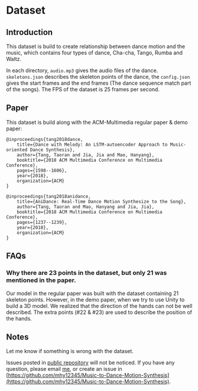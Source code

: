 # Dataset

## Introduction

This dataset is build to create relationship between dance motion and the music, which contains four types of dance, Cha-cha, Tango, Rumba and Waltz. 

In each directory, `audio.mp3` gives the audio files of the dance. `skeletons.json` describes the skeleton points of the dance, the `config.json` gives the start frames and the end frames (The dance sequence match part of the songs). The FPS of the dataset is 25 frames per second.


## Paper

This dataset is build along with the ACM-Multimedia regular paper & demo paper:

```
@inproceedings{tang2018dance,
	title={Dance with Melody: An LSTM-autoencoder Approach to Music-oriented Dance Synthesis},
	author={Tang, Taoran and Jia, Jia and Mao, Hanyang},
	booktitle={2018 ACM Multimedia Conference on Multimedia Conference},
	pages={1598--1606},
	year={2018},
	organization={ACM}
}
```

```
@inproceedings{tang2018anidance,
	title={AniDance: Real-Time Dance Motion Synthesize to the Song},
	author={Tang, Taoran and Mao, Hanyang and Jia, Jia},
	booktitle={2018 ACM Multimedia Conference on Multimedia Conference},
	pages={1237--1239},
	year={2018},
	organization={ACM}
}
```

## FAQs

### Why there are 23 points in the dataset, but only 21 was mentioned in the paper.

Our model in the regular paper was built with the dataset containing 21 skeleton points. However, in the demo paper, when we try to use Unity to build a 3D model. We realized that the direction of the hands can not be well described. The extra points (#22 & #23) are used to describe the position of the hands.


## Notes

Let me know if something is wrong with the dataset.

Issues posted in [public repository](https://github.com/Music-to-dance-motion-synthesis/dataset) will not be noticed. If you have any question, please email [me](maohanyang789@163.com), or create an issue in [https://github.com/mhy12345/Music-to-Dance-Motion-Synthesis](https://github.com/mhy12345/Music-to-Dance-Motion-Synthesis).
